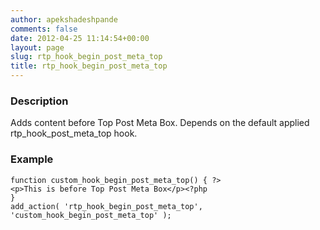 ```yaml
---
author: apekshadeshpande
comments: false
date: 2012-04-25 11:14:54+00:00
layout: page
slug: rtp_hook_begin_post_meta_top
title: rtp_hook_begin_post_meta_top
---
```


### Description


Adds content before Top Post Meta Box. Depends on the default applied rtp_hook_post_meta_top hook.


### Example



    
    function custom_hook_begin_post_meta_top() { ?>
    <p>This is before Top Post Meta Box</p><?php
    }
    add_action( 'rtp_hook_begin_post_meta_top', 'custom_hook_begin_post_meta_top' );
